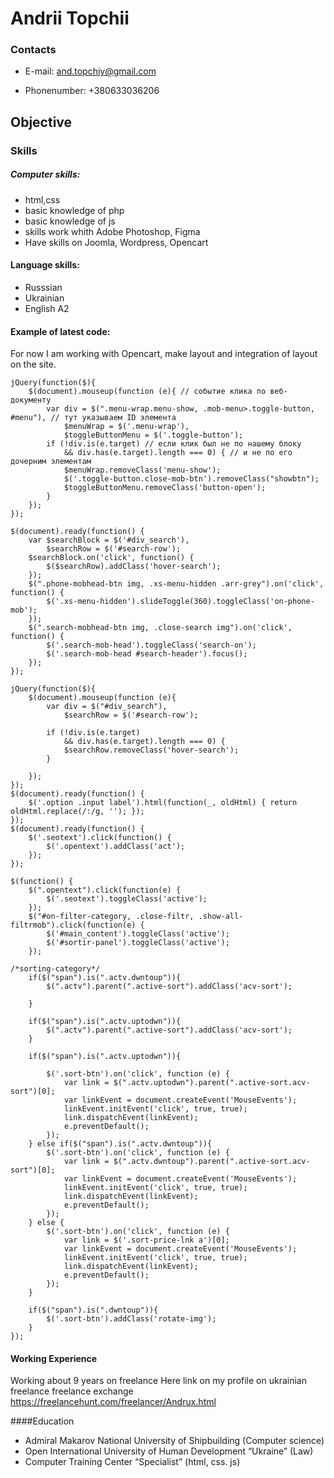 # Andrii Topchii
### Contacts
* E-mail: and.topchiy@gmail.com

* Phonenumber: +380633036206

## Objective
### Skills
##### Computer skills:
* html,css
* basic knowledge of php
* basic knowledge of js
* skills work whith Adobe Photoshop, Figma
* Have skills on Joomla, Wordpress, Opencart

#### Language skills:
* Russsian
* Ukrainian
* English А2


#### Example of latest code:
 For now I am working with Opencart, make layout and integration of layout on the site.

``` 
jQuery(function($){
	$(document).mouseup(function (e){ // событие клика по веб-документу
		var div = $(".menu-wrap.menu-show, .mob-menu>.toggle-button, #menu"), // тут указываем ID элемента
			$menuWrap = $('.menu-wrap'),
			$toggleButtonMenu = $('.toggle-button');
		if (!div.is(e.target) // если клик был не по нашему блоку
			&& div.has(e.target).length === 0) { // и не по его дочерним элементам
			$menuWrap.removeClass('menu-show');
			$('.toggle-button.close-mob-btn').removeClass("showbtn");
			$toggleButtonMenu.removeClass('button-open');
		}
	});
});

$(document).ready(function() {
	var $searchBlock = $('#div_search'),
		$searchRow = $('#search-row');
	$searchBlock.on('click', function() {
		$($searchRow).addClass('hover-search');
	});
	$(".phone-mobhead-btn img, .xs-menu-hidden .arr-grey").on('click', function() {
		$('.xs-menu-hidden').slideToggle(360).toggleClass('on-phone-mob');
	});
	$(".search-mobhead-btn img, .close-search img").on('click', function() {
		$('.search-mob-head').toggleClass('search-on');
		$('.search-mob-head #search-header').focus();
	});
});

jQuery(function($){
	$(document).mouseup(function (e){
		var div = $("#div_search"),
			$searchRow = $('#search-row');

		if (!div.is(e.target)
			&& div.has(e.target).length === 0) {
			$searchRow.removeClass('hover-search');
		}

	});
});
$(document).ready(function() {
	$('.option .input label').html(function(_, oldHtml) { return oldHtml.replace(/:/g, ''); });
});
$(document).ready(function() {
	$('.seotext').click(function() {
		$('.opentext').addClass('act');
	});
});

$(function() {
	$(".opentext").click(function(e) {
		$('.seotext').toggleClass('active');
	});
	$("#on-filter-category, .close-filtr, .show-all-filtrmob").click(function(e) {
		$('#main_content').toggleClass('active');
		$('#sortir-panel').toggleClass('active');
	});

/*sorting-category*/
	if($("span").is(".actv.dwntoup")){
		$(".actv").parent(".active-sort").addClass('acv-sort');

	}

	if($("span").is(".actv.uptodwn")){
		$(".actv").parent(".active-sort").addClass('acv-sort');
	}

	if($("span").is(".actv.uptodwn")){

		$('.sort-btn').on('click', function (e) {
			var link = $(".actv.uptodwn").parent(".active-sort.acv-sort")[0];
			var linkEvent = document.createEvent('MouseEvents');
			linkEvent.initEvent('click', true, true);
			link.dispatchEvent(linkEvent);
			e.preventDefault();
		});
	} else if($("span").is(".actv.dwntoup")){
		$('.sort-btn').on('click', function (e) {
			var link = $(".actv.dwntoup").parent(".active-sort.acv-sort")[0];
			var linkEvent = document.createEvent('MouseEvents');
			linkEvent.initEvent('click', true, true);
			link.dispatchEvent(linkEvent);
			e.preventDefault();
		});
	} else {
		$('.sort-btn').on('click', function (e) {
			var link = $('.sort-price-lnk a')[0];
			var linkEvent = document.createEvent('MouseEvents');
			linkEvent.initEvent('click', true, true);
			link.dispatchEvent(linkEvent);
			e.preventDefault();
		});
	}

	if($("span").is(".dwntoup")){
		$('.sort-btn').addClass('rotate-img');
	}
});
``` 


#### Working Experience
Working about 9 years on freelance Here link on my profile on ukrainian freelance freelance exchange https://freelancehunt.com/freelancer/Andrux.html

####Education
* Admiral Makarov National University of Shipbuilding (Computer science)
* Open International University of Human Development “Ukraine” (Law)
* Computer Training Center “Specialist” (html, css. js)
